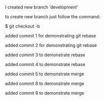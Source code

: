I created new branch 'development'

to create new branch just follow the command:

$ git checkout -b <new branch name>

added commit 1 for demonstrating git rebase

added commit 2 for demonstrating git rebase

added commit 3 to demonstrate rebase

added commit 4 to demonstrate rebase

added commit 5 to demonstrate merge

added commit 8 to demonstrate merge

added commit 9 to demonstrate merge
